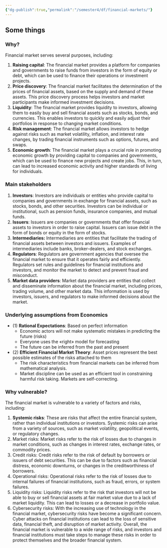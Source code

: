 ```yaml
---
{"dg-publish":true,"permalink":"/semester4/df/financial-markets/"}
---
```


## Some things
### Why? 
Financial market serves several purposes, including:
1. **Raising capital**: The financial market provides a platform for companies and governments to raise funds from investors in the form of equity or debt, which can be used to finance their operations or investment projects.
2. **Price discovery**: The financial market facilitates the determination of the prices of financial assets, based on the supply and demand of these assets. This price discovery process helps investors and market participants make informed investment decisions.
3. **Liquidity**: The financial market provides liquidity to investors, allowing them to easily buy and sell financial assets such as stocks, bonds, and currencies. This enables investors to quickly and easily adjust their portfolios in response to changing market conditions.
4. **Risk management**: The financial market allows investors to hedge against risks such as market volatility, inflation, and interest rate changes, by trading financial instruments such as options, futures, and swaps.
5. **Economic growth**: The financial market plays a crucial role in promoting economic growth by providing capital to companies and governments, which can be used to finance new projects and create jobs. This, in turn, can lead to increased economic activity and higher standards of living for individuals.
### Main stakeholders
1. **Investors**: Investors are individuals or entities who provide capital to companies and governments in exchange for financial assets, such as stocks, bonds, and other securities. Investors can be individual or institutional, such as pension funds, insurance companies, and mutual funds.
2. **Issuers**: Issuers are companies or governments that offer financial assets to investors in order to raise capital. Issuers can issue debt in the form of bonds or equity in the form of stocks.
3. **Intermediaries:** Intermediaries are entities that facilitate the trading of financial assets between investors and issuers. Examples of intermediaries include banks, broker-dealers, and stock exchanges.
4. **Regulators**: Regulators are government agencies that oversee the financial market to ensure that it operates fairly and efficiently. Regulators set rules and guidelines for financial institutions and investors, and monitor the market to detect and prevent fraud and misconduct.
5. **Market data providers**: Market data providers are entities that collect and disseminate information about the financial market, including prices, trading volume, and other market data. This information is used by investors, issuers, and regulators to make informed decisions about the market.
### Underlying assumptions from Economics
- (1) **Rational Expectations**: Based on perfect information
	- Economic actors will not make systematic mistakes in predicting the future (risks)
	- Everyone uses the «right» model for forecasting
	- The future can be inferred from the past and present
- (2) **Efficient Financial Market Theory**: Asset prices represent the best possible estimates of the risks attached to them
	- The risk characteristics from financial markets can be inferred from mathematical analysis.
	- Market discipline can be used as an efficient tool in constraining harmful risk taking. Markets are self-correcting.
### Why vulnerable?
The financial market is vulnerable to a variety of factors and risks, including:
1. **Systemic risks**: These are risks that affect the entire financial system, rather than individual institutions or investors. Systemic risks can arise from a variety of sources, such as market volatility, geopolitical events, or regulatory changes.
2. Market risks: Market risks refer to the risk of losses due to changes in market conditions, such as changes in interest rates, exchange rates, or commodity prices.
3. Credit risks: Credit risks refer to the risk of default by borrowers or issuers of debt securities. This can be due to factors such as financial distress, economic downturns, or changes in the creditworthiness of borrowers.
4. Operational risks: Operational risks refer to the risk of losses due to internal failures of financial institutions, such as fraud, errors, or system failures.
5. Liquidity risks: Liquidity risks refer to the risk that investors will not be able to buy or sell financial assets at fair market value due to a lack of market liquidity. This can lead to losses or a decrease in portfolio value.
6. Cybersecurity risks: With the increasing use of technology in the financial market, cybersecurity risks have become a significant concern. Cyber attacks on financial institutions can lead to the loss of sensitive data, financial theft, and disruption of market activity.
Overall, the financial market is vulnerable to a wide range of risks, and investors and financial institutions must take steps to manage these risks in order to protect themselves and the broader financial system.